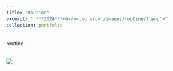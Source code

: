 ```yaml
---
title: "Routine"
excerpt: " ***2024***<br/><img src='/images/routine/1.png'>"
collection: portfolio
---
```


routine：
<p align=“center”> 
<br/><img src='/images/routine/2.png'width="400'>
<br/><img src='/images/routine/3.png'width="400'>
<br/><img src='/images/routine/4.png'width="400'>    
<br/><img src='/images/routine/5.png'width="400'>
<br/><img src='/images/routine/6.png'width="400'>
</p>
